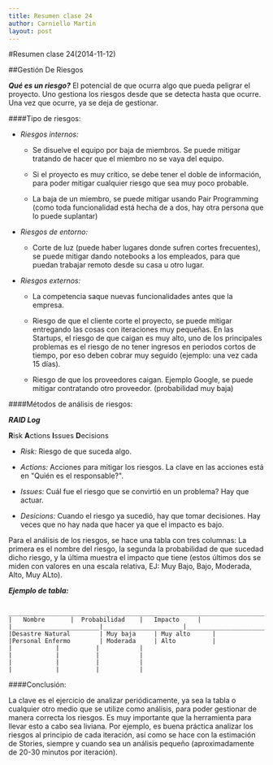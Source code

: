 ```yaml
---
title: Resumen clase 24
author: Carniello Martin
layout: post
---
```


#Resumen clase 24(2014-11-12)

##Gestión De Riesgos

***Qué es un riesgo?***
El potencial de que ocurra algo que pueda peligrar el proyecto.
Uno gestiona los riesgos desde que se detecta hasta que ocurre. Una vez que ocurre, ya se deja de gestionar.



####Tipo de riesgos:


* *Riesgos internos:*
	* Se disuelve el equipo por baja de miembros. Se puede mitigar tratando de hacer que el miembro no se vaya del equipo.

	* Si el proyecto es muy crítico, se debe tener el doble de información, para poder mitigar cualquier riesgo que sea muy poco probable.

	* La baja de un miembro, se puede mitigar usando Pair Programming (como toda funcionalidad está hecha de a dos, hay otra persona que lo puede suplantar)


* *Riesgos de entorno:*
	* Corte de luz (puede haber lugares donde sufren cortes frecuentes), se puede mitigar dando notebooks a los empleados, para que puedan trabajar remoto desde su casa u otro lugar.


* *Riesgos externos:*
	* La competencia saque nuevas funcionalidades antes que la empresa.

	* Riesgo de que el cliente corte el proyecto, se puede mitigar entregando las cosas con iteraciones muy pequeñas.
		En las Startups, el riesgo de que caigan es muy alto, uno de los principales problemas es el riesgo de no tener ingresos en periodos cortos de tiempo, por eso deben cobrar muy seguido (ejemplo: una vez cada 15 días).
	
	* Riesgo de que los proveedores caigan. Ejemplo Google, se puede mitigar contratando otro proveedor. (probabilidad muy baja)

####Métodos de análisis de riesgos:

***RAID Log***

**R**isk
**A**ctions
**I**ssues
**D**ecisions

* *Risk:* Riesgo de que suceda algo.

* *Actions:* Acciones para mitigar los riesgos. La clave en las acciones está en "Quién es el responsable?".

* *Issues:* Cuál fue el riesgo que se convirtió en un problema? Hay que actuar.

* *Desicions:* Cuando el riesgo ya sucedió, hay que tomar decisiones. Hay veces que no hay nada que hacer ya que el impacto es bajo.

Para el análisis de los riesgos, se hace una tabla con tres columnas: La primera es el nombre del riesgo, la segunda la probabilidad de que sucedad dicho riesgo, y la última muestra el impacto que tiene (estos últimos dos se miden con valores en una escala relativa, EJ: Muy Bajo, Bajo, Moderada, Alto, Muy ALto).

***Ejemplo de tabla:***
	
	 _______________________________________________________________________
	|	Nombre		 |	Probabilidad 	|	Impacto		|
	|________________________|______________________|_______________________|
	|Desastre Natural        | Muy baja		| Muy alto		|
	|Personal Enfermo        | Moderada		| Alto			|
	|			 |			|			|
	|			 |			|			|
	|			 |			|			|
	|			 |			|			|


####Conclusión:

La clave es el ejercicio de analizar periódicamente, ya sea la tabla o cualquier otro medio que se utilize como análisis, para poder gestionar de manera correcta los riesgos. Es muy importante que la herramienta para llevar esto a cabo sea liviana. Por ejemplo, es buena práctica analizar los riesgos al principio de cada iteración, así como se hace con la estimación de Stories, siempre y cuando sea un análisis pequeño (aproximadamente de 20-30 minutos por iteración).
